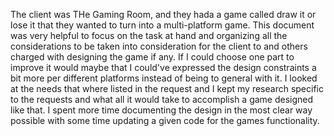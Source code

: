 The client was THe Gaming Room, and they hada a game called draw it or lose it that they wanted to turn into a multi-platform game. This document was very helpful to focus on the task at hand and organizing all the considerations 
to be taken into consideration for the client to and others charged with designing the game if any. If I could choose one part to improve it would maybe that I could've expressed the design constraints a bit more per different platforms
instead of being to general with it. I looked at the needs that where listed in the request and I kept my research specific to the requests and what all it would take to accomplish a game designed like that. 
I spent more time documenting the design in the most clear way possible with some time updating a given code for the games functionality. 

